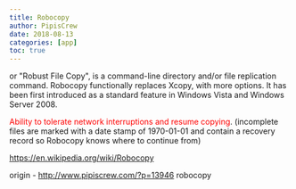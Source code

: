 ```yaml
---
title: Robocopy
author: PipisCrew
date: 2018-08-13
categories: [app]
toc: true
---
```


or "Robust File Copy", is a command-line directory and/or file replication command. Robocopy functionally replaces Xcopy, with more options. It has been first introduced as a standard feature in Windows Vista and Windows Server 2008.

<span style="color: #ff0000;">Ability to tolerate network interruptions and resume copying</span>. (incomplete files are marked with a date stamp of 1970-01-01 and contain a recovery record so Robocopy knows where to continue from)

https://en.wikipedia.org/wiki/Robocopy

origin - http://www.pipiscrew.com/?p=13946 robocopy